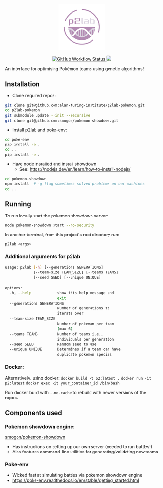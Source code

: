 <p align="center">
  <img width="30%" alt="p2lab logo" src=assets/logo.png><br>
  <br>
  <a href="https://github.com/alan-turing-institute/p2lab-pokemon/actions">
    <img alt="GitHub Workflow Status" src="https://github.com/alan-turing-institute/p2lab-pokemon/workflows/CI/badge.svg">
  </a>
  <a href="https://codecov.io/gh/alan-turing-institute/p2lab-pokemon" >
    <img src="https://codecov.io/gh/alan-turing-institute/p2lab-pokemon/branch/main/graph/badge.svg?token=2U0YQV7PO6"/>
  </a>
</p>

An interface for optimising Pokémon teams using genetic algorithms!

## Installation

- Clone required repos:

```bash
git clone git@github.com:alan-turing-institute/p2lab-pokemon.git
cd p2lab-pokemon
git submodule update --init --recursive
git clone git@github.com:smogon/pokemon-showdown.git
```

- Install p2lab and poke-env:

```bash
cd poke-env
pip install -e .
cd ..
pip install -e .
```

- Have node installed and install showdown
  - See: https://nodejs.dev/en/learn/how-to-install-nodejs/

```bash
cd pokemon-showdown
npm install  # -g flag sometimes solved problems on our machines
cd ..
```

## Running

To run locally start the pokemon showdown server:

```bash
node pokemon-showdown start --no-security
```

In another terminal, from this project's root directory run:

```bash
p2lab <args>
```

### Additional arguments for p2lab

```bash
usage: p2lab [-h] [--generations GENERATIONS]
             [--team-size TEAM_SIZE] [--teams TEAMS]
             [--seed SEED] [--unique UNIQUE]

options:
  -h, --help            show this help message and
                        exit
  --generations GENERATIONS
                        Number of generations to
                        iterate over
  --team-size TEAM_SIZE
                        Number of pokemon per team
                        (max 6)
  --teams TEAMS         Number of teams i.e.,
                        individuals per generation
  --seed SEED           Random seed to use
  --unique UNIQUE       Determines if a team can have
                        duplicate pokemon species
```

### Docker:

Alternatively, using docker: `docker build -t p2:latest .`
`docker run -it p2:latest` `docker exec -it your_container_id /bin/bash`

Run docker build with `--no-cache` to rebuild with newer versions of the repos.

## Components used

### Pokemon showdown engine:

[smogon/pokemon-showdown](https://github.com/smogon/pokemon-showdown)

- Has instructions on setting up our own server (needed to run battles!)
- Also features command-line utilities for generating/validating new teams

### Poke-env

- Wicked fast at simulating battles via pokemon showdown engine
- https://poke-env.readthedocs.io/en/stable/getting_started.html
